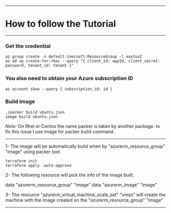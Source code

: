 ***
# __How to follow the Tutorial__

***

### __Get the credential__
```
az group create -n default-inecsoft-ResourceGroup -l eastus2  
az ad sp create-for-rbac --query "{ client_id: appId, client_secret: password, tenant_id: tenant }"  
```

### __You also need to obtain your Azure subscription ID__
```
az account show --query { subscription_id: id }
```
### __Build image__
```
./packer build ubuntu.json
image build ubuntu.json
```

_Note:_
On Rhel or Centos the name packer is taken by another package.
to fix this issue I use image for packer build command.

***

1- The image will be automatically build when by "azurerm_resource_group" "image" using packer tool.

```
terraform init 
terraform apply -auto-approve  
```

2- The following resource will pick the info of the image built.

data "azurerm_resource_group" "image" 
data "azurerm_image" "image" 

3- The resource "azurerm_virtual_machine_scale_set" "vmss" will create the machine with
 the image created on the "azurerm_resource_group" "image"

***
